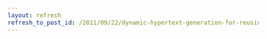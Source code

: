 ```yaml
---
layout: refresh
refresh_to_post_id: /2011/09/22/dynamic-hypertext-generation-for-reusing-open-corpus-content-paper-review
---
```

